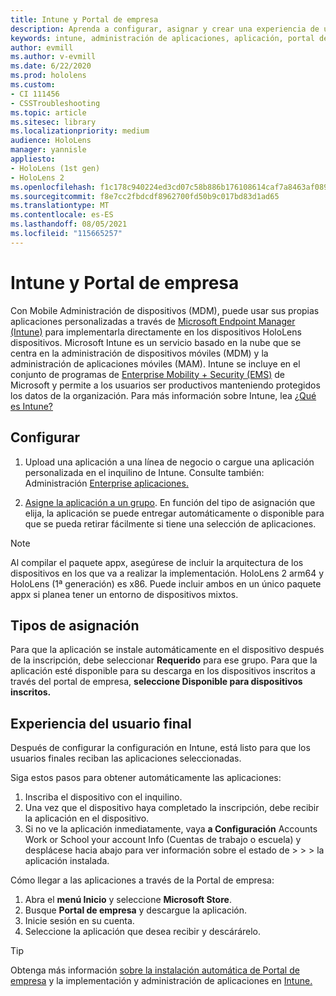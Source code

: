 ```yaml
---
title: Intune y Portal de empresa
description: Aprenda a configurar, asignar y crear una experiencia de usuario cómoda con Intune, la administración de dispositivos móviles y el portal de empresa.
keywords: intune, administración de aplicaciones, aplicación, portal de empresa, portal, hololens
author: evmill
ms.author: v-evmill
ms.date: 6/22/2020
ms.prod: hololens
ms.custom:
- CI 111456
- CSSTroubleshooting
ms.topic: article
ms.sitesec: library
ms.localizationpriority: medium
audience: HoloLens
manager: yannisle
appliesto:
- HoloLens (1st gen)
- HoloLens 2
ms.openlocfilehash: f1c178c940224ed3cd07c58b886b176108614caf7a8463af089e2f2357f45553
ms.sourcegitcommit: f8e7cc2fbdcdf8962700fd50b9c017bd83d1ad65
ms.translationtype: MT
ms.contentlocale: es-ES
ms.lasthandoff: 08/05/2021
ms.locfileid: "115665257"
---
```

# <a name="intune--company-portal"></a>Intune y Portal de empresa

Con Mobile Administración de dispositivos (MDM), puede usar sus propias aplicaciones personalizadas a través de [Microsoft Endpoint Manager (Intune)](/intune/windows-holographic-for-business) para implementarla directamente en los dispositivos HoloLens dispositivos. Microsoft Intune es un servicio basado en la nube que se centra en la administración de dispositivos móviles (MDM) y la administración de aplicaciones móviles (MAM). Intune se incluye en el conjunto de programas de [Enterprise Mobility + Security (EMS)](https://www.microsoft.com/microsoft-365/enterprise-mobility-security) de Microsoft y permite a los usuarios ser productivos manteniendo protegidos los datos de la organización. Para más información sobre Intune, lea [¿Qué es Intune?](/mem/intune/fundamentals/what-is-intune)

## <a name="setup"></a>Configurar

1. Upload una aplicación a una línea de negocio o cargue una aplicación personalizada en el inquilino de Intune. Consulte también: Administración [Enterprise aplicaciones.](/windows/client-management/mdm/enterprise-app-management)

2. [Asigne la aplicación a un grupo](/mem/intune/apps/apps-deploy). En función del tipo de asignación que elija, la aplicación se puede entregar automáticamente o disponible para que se pueda retirar fácilmente si tiene una selección de aplicaciones.

> [!NOTE]
> Al compilar el paquete appx, asegúrese de incluir la arquitectura de los dispositivos en los que va a realizar la implementación. HoloLens 2 arm64 y HoloLens (1ª generación) es x86. Puede incluir ambos en un único paquete appx si planea tener un entorno de dispositivos mixtos.

## <a name="assignment-types"></a>Tipos de asignación

Para que la aplicación se instale automáticamente en el dispositivo después de la inscripción, debe seleccionar **Requerido** para ese grupo.
Para que la aplicación esté disponible para su descarga en los dispositivos inscritos a través del portal de empresa, **seleccione Disponible para dispositivos inscritos.**

## <a name="end-user-experience"></a>Experiencia del usuario final

Después de configurar la configuración en Intune, está listo para que los usuarios finales reciban las aplicaciones seleccionadas.

Siga estos pasos para obtener automáticamente las aplicaciones:

1. Inscriba el dispositivo con el inquilino.
2. Una vez que el dispositivo haya completado la inscripción, debe recibir la aplicación en el dispositivo.
3. Si no ve la aplicación inmediatamente, vaya **a Configuración** Accounts Work or School your account Info (Cuentas de trabajo o escuela) y desplácese hacia abajo para ver información sobre el estado de  >    >    >   la aplicación instalada.

Cómo llegar a las aplicaciones a través de la Portal de empresa:

1. Abra el **menú Inicio** y seleccione **Microsoft Store**.
2. Busque **Portal de empresa** y descargue la aplicación.
3. Inicie sesión en su cuenta.
4. Seleccione la aplicación que desea recibir y descárárelo.

> [!Tip]
> Obtenga más información [sobre la instalación automática de Portal de empresa](/mem/intune/apps/company-portal-app) y la implementación y administración de aplicaciones en [Intune.](/mem/intune/fundamentals/windows-holographic-for-business#deploy-and-manage-apps)
